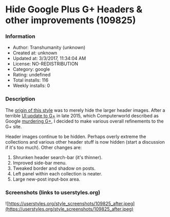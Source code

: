 # Hide Google Plus G+ Headers & other improvements (109825)

### Information
- Author: Transhumanity (unknown)
- Created at: unknown
- Updated at: 3/3/2017, 11:34:04 AM
- License: NO-REDISTRIBUTION
- Category: google
- Rating: undefined
- Total installs: 116
- Weekly installs: 0


### Description
The <a href="https://web.archive.org/web/20151222085531/https://userstyles.org/styles/109825/hide-big-google-plus-g-header-images-profile-page">origin of this style</a> was to merely hide the larger header images. After a terrible <a href="http://www.wired.co.uk/news/archive/2015-11/18/google-plus-new-design">UI update to G+</a> in late 2015, which Computerworld described as Google <a href="http://www.computerworld.com/article/3007754/mobile-apps/is-google-murdering-google-with-poor-ui-design.html">murdering G+</a>, I decided to make various overall refinements to the G+ site.

Header images continue to be hidden. Perhaps overly extreme the collections and various other header stuff is now hidden (start a discussion if it's too much). Other changes are:

1. Shrunken header search-bar (it's thinner).
2. Improved side-bar menu. 
3. Tweaked border and shadow on posts. 
4. Left panel within each collection is neater.
5. Large new-post input-box area.


### Screenshots (links to userstyles.org)
![https://userstyles.org/style_screenshots/109825_after.jpeg](https://userstyles.org/style_screenshots/109825_after.jpeg)


